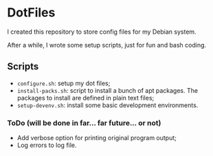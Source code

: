 # DotFiles

I created this repository to store config files for my Debian system.

After a while, I wrote some setup scripts, just for fun and bash coding.

## Scripts

* `configure.sh`: setup my dot files;
* `install-packs.sh`: script to install a bunch of apt packages. The packages to install are defined in plain text files;
* `setup-devenv.sh`: install some basic development environments.

### ToDo (will be done in far... far future... or not)

* Add verbose option for printing original program output;
* Log errors to log file.
